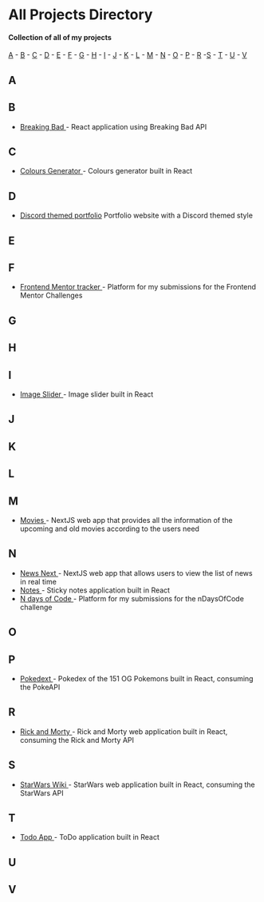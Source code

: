# All Projects Directory
#### Collection of all of my projects

[A](#a) - [B](#b) - [C](#c) - [D](#d) - [E](#e) - [F](#f) - [G](#g) - [H](#h) - [I](#i) - [J](#j) - [K](#k) - [L](#l) - [M](#m) - [N](#n) - [O](#o) - [P](#p) - [R](#r) -[S](#s) - [T](#t) - [U](#u) - [V](#v)

## A <a id="a"></a>

## B <a id="b"></a>

- <a href="https://github.com/trstefan/react-breakingbad">Breaking Bad </a> - React application using Breaking Bad API

## C <a id="c"></a>

- <a href="https://github.com/trstefan/react-colours">Colours Generator </a> - Colours generator built in React 

## D <a id="d"></a>

- <a href="https://github.com/trstefan/discord-themed-portfolio">Discord themed portfolio</a> Portfolio website with a Discord themed style

## E <a id="e"></a>

## F <a id="f"></a>

- <a href="https://github.com/trstefan/frontendmentortracker">Frontend Mentor tracker </a> - Platform for my submissions for the Frontend Mentor Challenges

## G <a id="g"></a>

## H <a id="h"></a>

## I <a id="i"></a>

- <a href="https://github.com/trstefan/react-image-slider">Image Slider </a> - Image slider built in React

## J <a id="j"></a>

## K <a id="k"></a>

## L <a id="l"></a>

## M <a id="m"></a>

- <a href="https://github.com/trstefan/movies-nextjs">Movies </a> - NextJS web app that provides all the information of the upcoming and old movies according to the users need

## N <a id="n"></a>

- <a href="https://github.com/trstefan/news-nextjs">News Next </a> - NextJS web app that allows users to view the list of news in real time
- <a href="https://github.com/trstefan/react-notes">Notes  </a> - Sticky notes application built in React
- <a href="https://github.com/trstefan/ndaysofcode">N days of Code  </a> - Platform for my submissions for the nDaysOfCode challenge

## O <a id="o"></a>

## P <a id="p"></a>

- <a href="https://github.com/trstefan/reactdex">Pokedext </a> - Pokedex of the 151 OG Pokemons built in React, consuming the PokeAPI 

## R <a id="r"></a>

- <a href="https://github.com/trstefan/rick-and-mortyapi">Rick and Morty </a> - Rick and Morty web application built in React, consuming the Rick and Morty API

## S <a id="s"></a>

- <a href="https://github.com/trstefan/starwars-wiki">StarWars Wiki </a> - StarWars web application built in React, consuming the StarWars API

## T <a id="t"></a>

- <a href="https://github.com/trstefan/react-todo">Todo App </a> - ToDo application built in React

## U <a id="u"></a>

## V <a id="v"></a>
